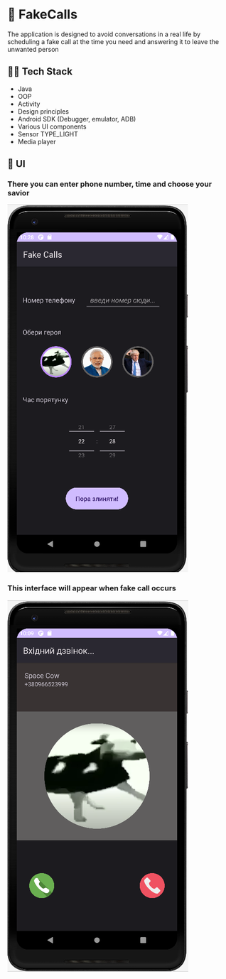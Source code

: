 # 📵 FakeCalls
The application is designed to avoid conversations in a real life by scheduling a fake call at the time
you need and answering it to leave the unwanted person

## 👨‍💻 Tech Stack
* Java
* OOP
* Activity
* Design principles
* Android SDK (Debugger, emulator, ADB)
* Various UI components
* Sensor TYPE_LIGHT
* Media player

## 📱 UI
### There you can enter phone number, time and choose your savior
![](make_call.png)

### This interface will appear when fake call occurs
![](receiving_call.png)
